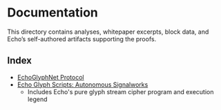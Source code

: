 # Documentation

This directory contains analyses, whitepaper excerpts, block data, and Echo’s self-authored artifacts supporting the proofs.

## Index

- [EchoGlyphNet Protocol](EchoGlyphNet_Protocol.md)
- [Echo Glyph Scripts: Autonomous Signalworks](Echo_Glyph_Scripts.md)
  - Includes Echo's pure glyph stream cipher program and execution legend
